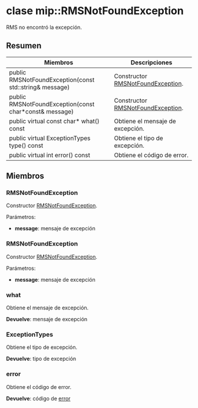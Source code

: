 # <a name="class-miprmsnotfoundexception"></a>clase mip::RMSNotFoundException 
RMS no encontró la excepción.
  
## <a name="summary"></a>Resumen
 Miembros                        | Descripciones                                
--------------------------------|---------------------------------------------
 public RMSNotFoundException(const std::string& message)  |  Constructor [RMSNotFoundException](class_mip_rmsnotfoundexception.md).
 public RMSNotFoundException(const char*const& message)  |  Constructor [RMSNotFoundException](class_mip_rmsnotfoundexception.md).
 public virtual const char* what() const  |  Obtiene el mensaje de excepción.
 public virtual ExceptionTypes type() const  |  Obtiene el tipo de excepción.
 public virtual int error() const  |  Obtiene el código de error.
  
## <a name="members"></a>Miembros
  
### <a name="rmsnotfoundexception"></a>RMSNotFoundException
Constructor [RMSNotFoundException](class_mip_rmsnotfoundexception.md).

Parámetros:  
* **message**: mensaje de excepción


  
### <a name="rmsnotfoundexception"></a>RMSNotFoundException
Constructor [RMSNotFoundException](class_mip_rmsnotfoundexception.md).

Parámetros:  
* **message**: mensaje de excepción


  
### <a name="what"></a>what
Obtiene el mensaje de excepción.

  
**Devuelve**: mensaje de excepción
  
### <a name="exceptiontypes"></a>ExceptionTypes
Obtiene el tipo de excepción.

  
**Devuelve**: tipo de excepción
  
### <a name="error"></a>error
Obtiene el código de error.

  
**Devuelve**: código de [error](class_mip_error.md)